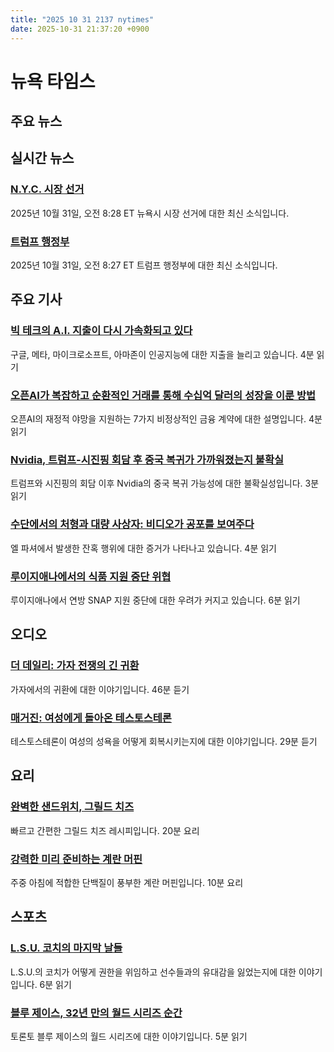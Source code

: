 ```yaml
---
title: "2025 10 31 2137 nytimes"
date: 2025-10-31 21:37:20 +0900
---
```


# 뉴욕 타임스

## 주요 뉴스

## 실시간 뉴스
### [N.Y.C. 시장 선거](https://www.nytimes.com/live/2025/10/31/nyregion/nyc-mayor-election-news)
2025년 10월 31일, 오전 8:28 ET 뉴욕시 시장 선거에 대한 최신 소식입니다.

### [트럼프 행정부](https://www.nytimes.com/live/2025/10/31/us/trump-news)
2025년 10월 31일, 오전 8:27 ET 트럼프 행정부에 대한 최신 소식입니다.

## 주요 기사
### [빅 테크의 A.I. 지출이 다시 가속화되고 있다](https://www.nytimes.com/2025/10/31/technology/ai-spending-accelerating.html)
구글, 메타, 마이크로소프트, 아마존이 인공지능에 대한 지출을 늘리고 있습니다. 4분 읽기

### [오픈AI가 복잡하고 순환적인 거래를 통해 수십억 달러의 성장을 이룬 방법](https://www.nytimes.com/interactive/2025/10/31/technology/openai-fundraising-deals.html)
오픈AI의 재정적 야망을 지원하는 7가지 비정상적인 금융 계약에 대한 설명입니다. 4분 읽기

### [Nvidia, 트럼프-시진핑 회담 후 중국 복귀가 가까워졌는지 불확실](https://www.nytimes.com/2025/10/31/business/jensen-huang-nvidia-china.html)
트럼프와 시진핑의 회담 이후 Nvidia의 중국 복귀 가능성에 대한 불확실성입니다. 3분 읽기

### [수단에서의 처형과 대량 사상자: 비디오가 공포를 보여주다](https://www.nytimes.com/2025/10/30/world/africa/sudan-el-fasher-atrocities-executions-video.html)
엘 파셔에서 발생한 잔혹 행위에 대한 증거가 나타나고 있습니다. 4분 읽기

### [루이지애나에서의 식품 지원 중단 위협](https://www.nytimes.com/2025/10/30/us/politics/louisiana-snap-benefit-cuts.html)
루이지애나에서 연방 SNAP 지원 중단에 대한 우려가 커지고 있습니다. 6분 읽기

## 오디오
### [더 데일리: 가자 전쟁의 긴 귀환](https://www.nytimes.com/2025/10/30/podcasts/the-daily/gaza-war-displacement-ceasefire.html)
가자에서의 귀환에 대한 이야기입니다. 46분 듣기

### [매거진: 여성에게 돌아온 테스토스테론](https://www.nytimes.com/2025/10/22/magazine/testosterone-women-health-sex-libido-menopause.html)
테스토스테론이 여성의 성욕을 어떻게 회복시키는지에 대한 이야기입니다. 29분 듣기

## 요리
### [완벽한 샌드위치, 그릴드 치즈](https://cooking.nytimes.com/recipes/1023552-sheet-pan-grilled-cheese)
빠르고 간편한 그릴드 치즈 레시피입니다. 20분 요리

### [강력한 미리 준비하는 계란 머핀](https://cooking.nytimes.com/recipes/1026058-egg-muffins)
주중 아침에 적합한 단백질이 풍부한 계란 머핀입니다. 10분 요리

## 스포츠
### [L.S.U. 코치의 마지막 날들](https://www.nytimes.com/athletic/6763041/2025/10/31/brian-kelly-lsu-football-firing-recruiting/)
L.S.U.의 코치가 어떻게 권한을 위임하고 선수들과의 유대감을 잃었는지에 대한 이야기입니다. 6분 읽기

### [블루 제이스, 32년 만의 월드 시리즈 순간](https://www.nytimes.com/athletic/6762547/2025/10/30/toronto-blue-jays-world-series-moment/)
토론토 블루 제이스의 월드 시리즈에 대한 이야기입니다. 5분 읽기